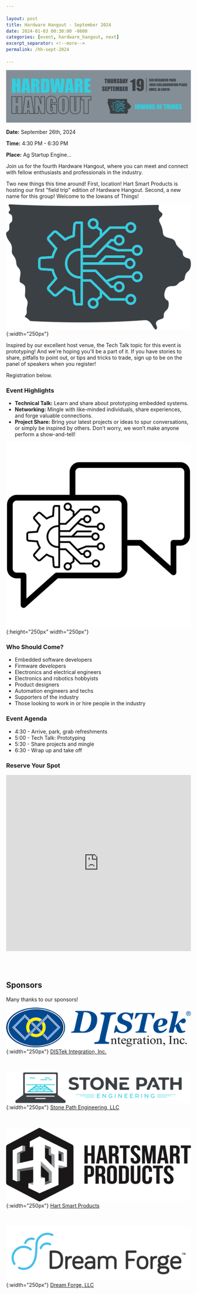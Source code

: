 ```yaml
---

layout: post
title: Hardware Hangout - September 2024
date: 2024-01-03 00:30:00 -0600
categories: [event, hardware_hangout, next]
excerpt_separator: <!--more-->
permalink: /hh-sept-2024

---
```


![Banner](/assets/images/banner_hardware_hangout_2024_09.png)

**Date:**  September 26th, 2024

**Time:**  4:30 PM - 6:30 PM

**Place:** Ag Startup Engine...

Join us for the fourth Hardware Hangout, where you can meet and connect with fellow enthusiasts and professionals in the industry.

Two new things this time around! First, location! Hart Smart Products is hosting our first "field trip" edition of Hardware Hangout. Second, a new name for this group! Welcome to the Iowans of Things!

![Logo](/assets/images/iowans_of_things.png){:width="250px"}

Inspired by our excellent host venue, the Tech Talk topic for this event is prototyping! And we're hoping you'll be a part of it. If you have stories to share, pitfalls to point out, or tips and tricks to trade, sign up to be on the panel of speakers when you register!

Registration below.

<!--more-->  
<!--the above "comment" tells the main page where to put the break-->

### Event Highlights

- **Technical Talk:** Learn and share about prototyping embedded systems.
- **Networking:** Mingle with like-minded individuals, share experiences, and forge valuable connections.
- **Project Share:** Bring your latest projects or ideas to spur conversations, or simply be inspired by others. Don’t worry, we won’t make anyone perform a show-and-tell!

![Icon](/assets/images/icon_hardware_hangout.png){:height="250px" width="250px"}

### Who Should Come?

- Embedded software developers
- Firmware developers
- Electronics and electrical engineers
- Electronics and robotics hobbyists
- Product designers
- Automation engineers and techs
- Supporters of the industry
- Those looking to work in or hire people in the industry

### Event Agenda

- 4:30 - Arrive, park, grab refreshments
- 5:00 - Tech Talk: Prototyping
- 5:30 - Share projects and mingle
- 6:30 - Wrap up and take off

### Reserve Your Spot

<iframe width="640px" height="480px" src="https://forms.office.com/Pages/ResponsePage.aspx?id=TC-pVBN1lUyrG48XT6bHMM1ikcqVEqBFvBT6xFFlvOVUNzc2S0M0UlVROVJBNDNMMlk1TVAyWVdORC4u&embed=true" frameborder="0" marginwidth="0" marginheight="0" style="border: none; max-width:100%; max-height:100vh" allowfullscreen webkitallowfullscreen mozallowfullscreen msallowfullscreen> </iframe>

<br /><br />

## Sponsors

Many thanks to our sponsors!

![DISTek Logo](/assets/images/DISTek_Logo.png){:width="250px"}
[DISTek Integration, Inc.](https://distek.com/)

<br /><br />
![SPE Logo](/assets/images/logo_stonepath_horiz.png){:width="250px"}
[Stone Path Engineering, LLC](https://stonepathengineering.com/)

<br /><br />
![Hart Smart Logo](/assets/images/HartSmart-Products.png){:width="250px"}
[Hart Smart Products](https://hartsmartproducts.com/)

<br /><br />
![Dream Forge Logo](/assets/images/DF_Logo.png){:width="250px"}
[Dream Forge, LLC](https://dreamforge.us/)
